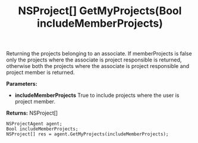 ﻿---
uid: crmscript_ref_NSProjectAgent_GetMyProjects
title: NSProject[] GetMyProjects(Bool includeMemberProjects)
intellisense: NSProjectAgent.GetMyProjects
keywords: NSProjectAgent, GetMyProjects
so.topic: reference
---

Returning the projects belonging to an associate. If memberProjects is false only the projects where the associate is project responsible is returned, otherwise both the projects where the associate is project responsible and project member is returned.

**Parameters:**
 - **includeMemberProjects** True to include projects where the user is project member.

**Returns:** NSProject[]

```crmscript
NSProjectAgent agent;
Bool includeMemberProjects;
NSProject[] res = agent.GetMyProjects(includeMemberProjects);
```

